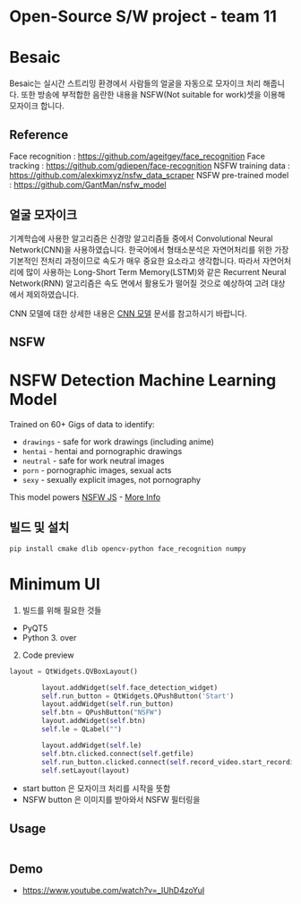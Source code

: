 # Open-Source S/W project - team 11

Besaic
====
Besaic는 실시간 스트리밍 환경에서 사람들의 얼굴을 자동으로 모자이크 처리 해줍니다. 또한 방송에 부적합한 음란한 내용을 NSFW(Not suitable for work)셋을 이용해 모자이크 합니다.

Reference
----
Face recognition : https://github.com/ageitgey/face_recognition
Face tracking : https://github.com/gdiepen/face-recognition
NSFW training data :  https://github.com/alexkimxyz/nsfw_data_scraper
NSFW pre-trained model :  https://github.com/GantMan/nsfw_model

얼굴 모자이크
----

기계학습에 사용한 알고리즘은 신경망 알고리즘들 중에서 Convolutional Neural Network(CNN)을 사용하였습니다. 한국어에서 형태소분석은 자연어처리를 위한 가장 기본적인 전처리 과정이므로 속도가 매우 중요한 요소라고 생각합니다. 따라서 자연어처리에 많이 사용하는 Long-Short Term Memory(LSTM)와 같은 Recurrent Neural Network(RNN) 알고리즘은 속도 면에서 활용도가 떨어질 것으로 예상하여 고려 대상에서 제외하였습니다.

CNN 모델에 대한 상세한 내용은 [CNN 모델](https://github.com/kakao/khaiii/wiki/CNN-%EB%AA%A8%EB%8D%B8) 문서를 참고하시기 바랍니다.

NSFW
----
# NSFW Detection Machine Learning Model
Trained on 60+ Gigs of data to identify:
- `drawings` - safe for work drawings (including anime)
- `hentai` - hentai and pornographic drawings
- `neutral` - safe for work neutral images
- `porn` - pornographic images, sexual acts
- `sexy` - sexually explicit images, not pornography

This model powers [NSFW JS](https://github.com/infinitered/nsfwjs) - [More Info](https://shift.infinite.red/avoid-nightmares-nsfw-js-ab7b176978b1)

빌드 및 설치
----
```console
pip install cmake dlib opencv-python face_recognition numpy
```

#  Minimum UI

1. 빌드를 위해 필요한 것들
* PyQT5
* Python 3. over
2. Code preview
```python
layout = QtWidgets.QVBoxLayout()

        layout.addWidget(self.face_detection_widget)
        self.run_button = QtWidgets.QPushButton('Start')
        layout.addWidget(self.run_button)
        self.btn = QPushButton("NSFW")
        layout.addWidget(self.btn)
        self.le = QLabel("")

        layout.addWidget(self.le)
        self.btn.clicked.connect(self.getfile)
        self.run_button.clicked.connect(self.record_video.start_recording)
        self.setLayout(layout)
```
* start button 은 모자이크 처리를 시작을 뜻함
* NSFW button 은 이미지를 받아와서 NSFW 필터링을

## Usage
```python face_recog&mosaic.py
```

## Demo
- https://www.youtube.com/watch?v=_IUhD4zoYuI
